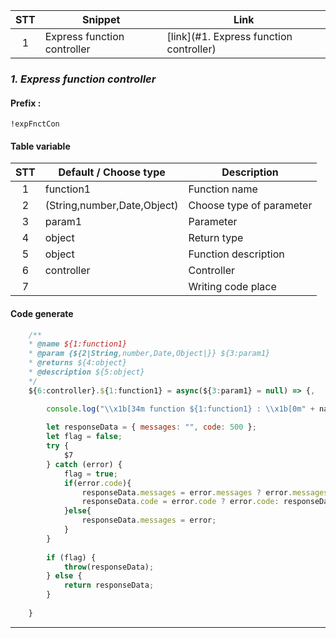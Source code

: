 |  STT  | Snippet | Link |
| :---: | ------- | ---- |
|1|Express function controller|[link](#1. Express function controller)|

### *1. Express function controller*

#### Prefix : 
```
!expFnctCon
```

#### Table variable

 |  STT  | Default / Choose type       | Description              |
 | :---: | --------------------------- | ------------------------ |
 |   1   | function1                   | Function name            |
 |   2   | (String,number,Date,Object) | Choose type of parameter |
 |   3   | param1                      | Parameter                |
 |   4   | object                      | Return type              |
 |   5   | object                      | Function description     |
 |   6   | controller                  | Controller               |
 |   7   |                             | Writing code place       |

#### Code generate

``` Javascript
    /**
    * @name ${1:function1}
    * @param {${2|String,number,Date,Object|}} ${3:param1}
    * @returns ${4:object}
    * @description ${5:object}
    */
    ${6:controller}.${1:function1} = async(${3:param1} = null) => {,

        console.log("\\x1b[34m function ${1:function1} : \\x1b[0m" + nameController);
               
        let responseData = { messages: "", code: 500 };
        let flag = false;
        try {
            $7
        } catch (error) {
            flag = true;
            if(error.code){
                responseData.messages = error.messages ? error.messages: error;
                responseData.code = error.code ? error.code: responseData.code;
            }else{
                responseData.messages = error;
            }
        }
        
        if (flag) {
            throw(responseData);
        } else {
            return responseData;
        }
            
    }
```

---